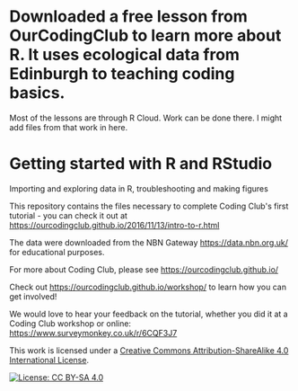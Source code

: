 # Downloaded a free lesson from OurCodingClub to learn more about R. It uses ecological data from Edinburgh to teaching coding basics. 
Most of the lessons are through R Cloud. Work can be done there. I might add files from that work in here. 

# Getting started with R and RStudio
Importing and exploring data in R, troubleshooting and making figures

This repository contains the files necessary to complete Coding Club's first tutorial - you can check it out at https://ourcodingclub.github.io/2016/11/13/intro-to-r.html

The data were downloaded from the NBN Gateway https://data.nbn.org.uk/ for educational purposes.

For more about Coding Club, please see https://ourcodingclub.github.io/

Check out https://ourcodingclub.github.io/workshop/ to learn how you can get involved!

We would love to hear your feedback on the tutorial, whether you did it at a Coding Club workshop or online: 
https://www.surveymonkey.co.uk/r/6CQF3J7

This work is licensed under a [Creative Commons Attribution-ShareAlike 4.0 International License](https://creativecommons.org/licenses/by-sa/4.0/).

[![License: CC BY-SA 4.0](https://licensebuttons.net/l/by-sa/4.0/80x15.png)](https://creativecommons.org/licenses/by-sa/4.0/)

